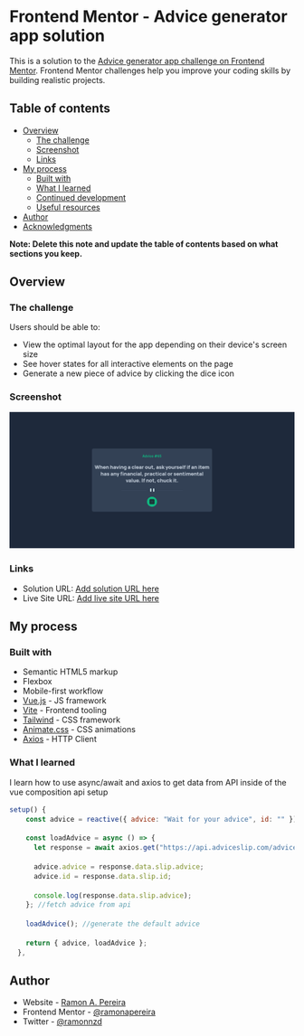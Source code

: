 # Frontend Mentor - Advice generator app solution

This is a solution to the [Advice generator app challenge on Frontend Mentor](https://www.frontendmentor.io/challenges/advice-generator-app-QdUG-13db). Frontend Mentor challenges help you improve your coding skills by building realistic projects.

## Table of contents

- [Overview](#overview)
  - [The challenge](#the-challenge)
  - [Screenshot](#screenshot)
  - [Links](#links)
- [My process](#my-process)
  - [Built with](#built-with)
  - [What I learned](#what-i-learned)
  - [Continued development](#continued-development)
  - [Useful resources](#useful-resources)
- [Author](#author)
- [Acknowledgments](#acknowledgments)

**Note: Delete this note and update the table of contents based on what sections you keep.**

## Overview

### The challenge

Users should be able to:

- View the optimal layout for the app depending on their device's screen size
- See hover states for all interactive elements on the page
- Generate a new piece of advice by clicking the dice icon

### Screenshot

![](./src/assets/screenshot.png)

### Links

- Solution URL: [Add solution URL here](https://www.frontendmentor.io/solutions/advice-app-using-vuejs-axios-tailwind-and-composition-api-SkBiEj4Nq)
- Live Site URL: [Add live site URL here](https://advice-app-opal.vercel.app/)

## My process

### Built with

- Semantic HTML5 markup
- Flexbox
- Mobile-first workflow
- [Vue.js](https://vuejs.org/) - JS framework
- [Vite](https://vitejs.dev/) - Frontend tooling
- [Tailwind](https://tailwindcss.com/) - CSS framework
- [Animate.css](https://animate.style/) - CSS animations
- [Axios](https://axios-http.com/ptbr/) - HTTP Client

### What I learned

I learn how to use async/await and axios to get data from API inside of the vue composition api setup

```js
setup() {
    const advice = reactive({ advice: "Wait for your advice", id: "" });

    const loadAdvice = async () => {
      let response = await axios.get("https://api.adviceslip.com/advice");

      advice.advice = response.data.slip.advice;
      advice.id = response.data.slip.id;

      console.log(response.data.slip.advice);
    }; //fetch advice from api

    loadAdvice(); //generate the default advice

    return { advice, loadAdvice };
  },
```

## Author

- Website - [Ramon A. Pereira](https://github.com/RamonAPereira)
- Frontend Mentor - [@ramonapereira](https://www.frontendmentor.io/profile/RamonAPereira)
- Twitter - [@ramonnzd](https://www.twitter.com/ramonnzd)
